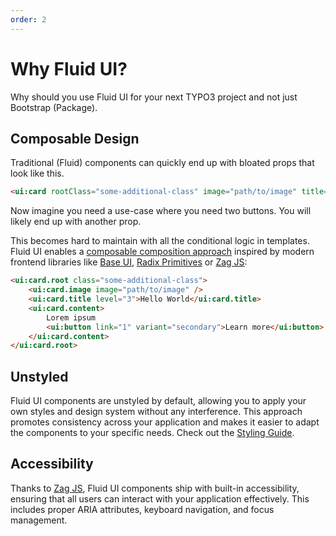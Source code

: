 ```yaml
---
order: 2
---
```


# Why Fluid UI?

Why should you use Fluid UI for your next TYPO3 project and not just Bootstrap (Package).

## Composable Design

Traditional (Fluid) components can quickly end up with bloated props that look like this.

```html
<ui:card rootClass="some-additional-class" image="path/to/image" title="Hello World" titleLevel="3" text="Lorem ipsum" cta="1" ctaVariant="secondary" ctaText="Learn more" ... />
```

Now imagine you need a use-case where you need two buttons. You will likely end up with another prop.

This becomes hard to maintain with all the conditional logic in templates. Fluid UI enables a [composable composition approach](https://medium.com/@guilherme.pomp/creating-react-components-with-the-composition-pattern-f59c895f27bc) inspired by modern frontend libraries like [Base UI](https://base-ui.com/), [Radix Primitives](https://www.radix-ui.com/primitives) or [Zag JS](https://zagjs.com/):

```html
<ui:card.root class="some-additional-class">
    <ui:card.image image="path/to/image" />
    <ui:card.title level="3">Hello World</ui:card.title>
    <ui:card.content>
        Lorem ipsum
        <ui:button link="1" variant="secondary">Learn more</ui:button>
    </ui:card.content>
</ui:card.root>
```

## Unstyled

Fluid UI components are unstyled by default, allowing you to apply your own styles and design system without any interference. This approach promotes consistency across your application and makes it easier to adapt the components to your specific needs. Check out the [Styling Guide](/docs/core-concepts/styling).

## Accessibility

Thanks to [Zag JS](https://zagjs.com/), Fluid UI components ship with built-in accessibility, ensuring that all users can interact with your application effectively. This includes proper ARIA attributes, keyboard navigation, and focus management.
